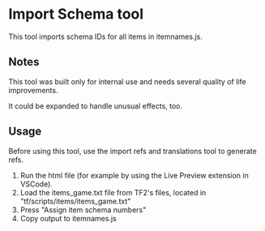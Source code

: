 # Import Schema tool

This tool imports schema IDs for all items in itemnames.js.

## Notes

This tool was built only for internal use and needs several quality of life improvements.

It could be expanded to handle unusual effects, too.

## Usage

Before using this tool, use the import refs and translations tool to generate refs.

1. Run the html file (for example by using the Live Preview extension in VSCode). 
2. Load the items_game.txt file from TF2's files, located in "tf/scripts/items/items_game.txt"
3. Press "Assign item schema numbers"
4. Copy output to itemnames.js